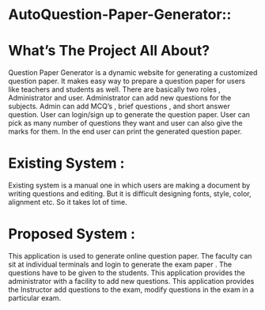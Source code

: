 # AutoQuestion-Paper-Generator::

# What’s The Project All About?

Question Paper Generator is a dynamic website for generating a customized question paper. It makes easy way to prepare a question paper for users like teachers and students as well. There are basically two roles , Administrator and user. Administrator can add new questions for the subjects. Admin can add MCQ’s , brief questions , and short answer question. User can login/sign up to generate the question paper. User can pick as many number of questions they want and user can also give the marks for them. In the end user can print the generated question paper.

# Existing System :
Existing system is a manual one in which users are making a document by writing questions and editing. But it is difficult designing fonts, style, color, alignment etc. So it takes lot of time.

# Proposed System :
This application is used to generate online question paper. The faculty can sit at individual terminals and login to generate the exam paper . The questions have to be given to the students. This application provides the administrator with a facility to add new questions. This application provides the Instructor add questions to the exam, modify questions in the exam in a particular exam.
